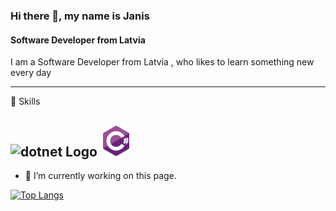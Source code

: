 
### Hi there 👋, my name is Janis
#### Software Developer from Latvia
I am a Software Developer from Latvia , who likes to learn something new every day

---

🧰 Skills

<img src="https://cdn.worldvectorlogo.com/logos/dotnet.svg" alt="dotnet Logo" width="50" height="50"/> <img src="https://raw.githubusercontent.com/devicons/devicon/7a4ca8aa871d6dca81691e018d31eed89cb70a76/icons/csharp/csharp-original.svg" alt="CSharp Logo" width="50" height="50"/>
---

- 🔭 I’m currently working on this page. 

[![Top Langs](https://github-readme-stats.vercel.app/api/top-langs/?username=Stassiss)](https://github.com/anuraghazra/github-readme-stats)






